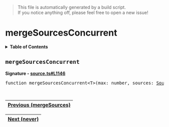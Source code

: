 > This file is automatically generated by a build script.<br>If you notice anything off, please feel free to open a new issue!

# mergeSourcesConcurrent

<details><summary><b>Table of Contents</b></summary>

1. [<code>mergeSourcesConcurrent</code>](#mergeSourcesConcurrent)</details>

## <a name="mergeSourcesConcurrent"></a><code>mergeSourcesConcurrent</code>

<b>Signature - [source.ts#L1146](..\/..\/packages\/core\/src\/source.ts#L1146)</b>

<pre>function mergeSourcesConcurrent&lt;T&gt;(max: number, sources: <a href="00-Source.md#Source-Interface">Source</a>&lt;T&gt;[]): <a href="00-Source.md#Source-Interface">Source</a>&lt;T&gt;</pre><br>

| [Previous \(mergeSources\)](25-mergeSources.md#readme) |
| --- |

<div align="right">

| [Next \(never\)](27-never.md#readme) |
| --- |
</div>
